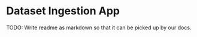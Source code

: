 Dataset Ingestion App
=====================

TODO: Write readme as markdown so that it can be picked up by our docs.
